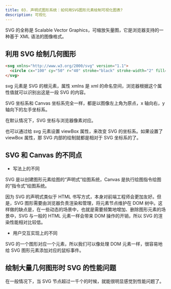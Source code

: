```yaml
---
title: 03. 声明式图形系统：如何用SVG图形元素绘制可视化图表?
description: 可视化
---
```


SVG 的全称是 Scalable Vector Graphics，可缩放矢量图，它是浏览器支持的一种基于 XML 语法的图像格式。

## 利用 SVG 绘制几何图形

```html
<svg xmlns="http://www.w3.org/2000/svg" version="1.1">
  <circle cx="100" cy="50" r="40" stroke="black" stroke-width="2" fill="orange" />
</svg>
```

svg 元素是 SVG 的根元素，属性 xmlns 是 xml 的命名空间，浏览器根据这个属性值就可以识别出这是一段 SVG 的内容。

SVG 坐标系和 Canvas 坐标系完全一样，都是以图像左上角为原点，x 轴向右，y 轴向下的左手坐标系。

在默认情况下，SVG 坐标与浏览器像素对应。

也可以通过给 svg 元素设置 viewBox 属性，来改变 SVG 的坐标系。如果设置了 viewBox 属性，那 SVG 内部的绘制就都是相对于 SVG 坐标系的了。

## SVG 和 Canvas 的不同点

* 写法上的不同

SVG 是以创建图形元素绘图的“声明式”绘图系统，Canvas 是执行绘图指令绘图的“指令式”绘图系统。

因为 SVG 的声明式类似于 HTML 书写方式，本身对前端工程师会更加友好。但是，SVG 图形需要由浏览器负责渲染和管理，将元素节点维护在 DOM 树中。这样做的缺点是，在一些动态的场景中，也就是需要频繁地增加、删除图形元素的场景中，SVG 与一般的 HTML 元素一样会带来 DOM 操作的开销，所以 SVG 的渲染性能相对比较低。

* 用户交互实现上的不同

SVG 的一个图形对应一个元素，所以我们可以像处理 DOM 元素一样，很容易地给 SVG 图形元素添加对应的鼠标事件。

## 绘制大量几何图形时 SVG 的性能问题

在一般情况下，当 SVG 节点超过一千个的时候，就能很明显感觉到性能问题了。
